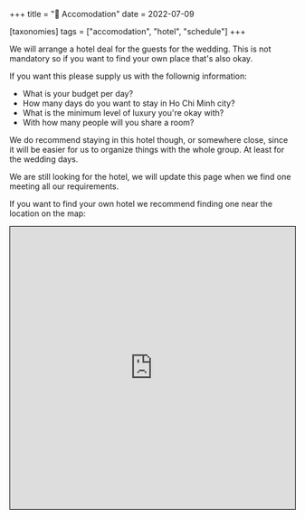 +++
title = "🏩 Accomodation"
date = 2022-07-09

[taxonomies]
tags = ["accomodation", "hotel", "schedule"]
+++

We will arrange a hotel deal for the guests for the wedding. This is not mandatory so if you want to find your own place that's also okay.

If you want this please supply us with the follownig information:
- What is your budget per day?
- How many days do you want to stay in Ho Chi Minh city?
- What is the minimum level of luxury you're okay with?
- With how many people will you share a room?

We do recommend staying in this hotel though, or somewhere close, since it will be easier for us to organize things with the whole group.
At least for the wedding days.

We are still looking for the hotel, we will update this page when we find one meeting all our requirements.

If you want to find your own hotel we recommend finding one near the location on the map:

<iframe width="100%" height="500" frameborder="0" scrolling="no" src="https://www.openstreetmap.org/export/embed.html?bbox=106.61738455295564%2C10.786633829484384%2C106.61924600601198%2C10.788507178461499&amp;layer=mapnik&amp;marker=10.787570505431754%2C106.6183152794838" style="border: 1px solid black"></iframe>

